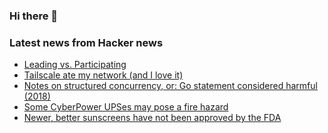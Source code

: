 ### Hi there 👋

<!--
**arashid-sh/arashid-sh** is a ✨ _special_ ✨ repository because its `README.md` (this file) appears on your GitHub profile.

Here are some ideas to get you started:

- 🔭 I’m currently working on ...
- 🌱 I’m currently learning ...
- 👯 I’m looking to collaborate on ...
- 🤔 I’m looking for help with ...
- 💬 Ask me about ...
- 📫 How to reach me: ...
- 😄 Pronouns: ...
- ⚡ Fun fact: ...
-->

### Latest news from Hacker news
<!-- BLOG-POST-LIST:START -->
- [Leading vs. Participating](https://www.subbu.org/articles/2021/leading-vs-participating/)
- [Tailscale ate my network &lpar;and I love it&rpar;](https://smackeyacky.blogspot.com/2022/07/tailscale-ate-my-network-and-i-love-it.html)
- [Notes on structured concurrency, or: Go statement considered harmful &lpar;2018&rpar;](https://vorpus.org/blog/notes-on-structured-concurrency-or-go-statement-considered-harmful/)
- [Some CyberPower UPSes may pose a fire hazard](https://forums.redflagdeals.com/some-cyberpower-upses-may-pose-fire-hazard-2516306/)
- [Newer, better sunscreens have not been approved by the FDA](https://www.theatlantic.com/technology/archive/2022/07/us-sunscreen-ingredients-outdated-technology-better-eu-asia/661433/)
<!-- BLOG-POST-LIST:END -->
